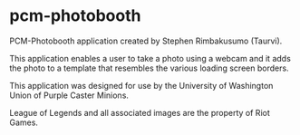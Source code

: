# pcm-photobooth
PCM-Photobooth application created by Stephen Rimbakusumo (Taurvi).


This application enables a user to take a photo using a webcam and it adds the photo to a template that resembles the various loading screen borders.


This application was designed for use by the University of Washington Union of Purple Caster Minions.


League of Legends and all associated images are the property of Riot Games.